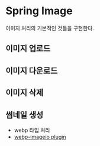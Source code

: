 # Spring Image

이미지 처리의 기본적인 것들을 구현한다.

## 이미지 업로드

## 이미지 다운로드

## 이미지 삭제

## 썸네일 생성

- webp 타입 처리
- [webp-imageio plugin](https://github.com/sejda-pdf/webp-imageio)
